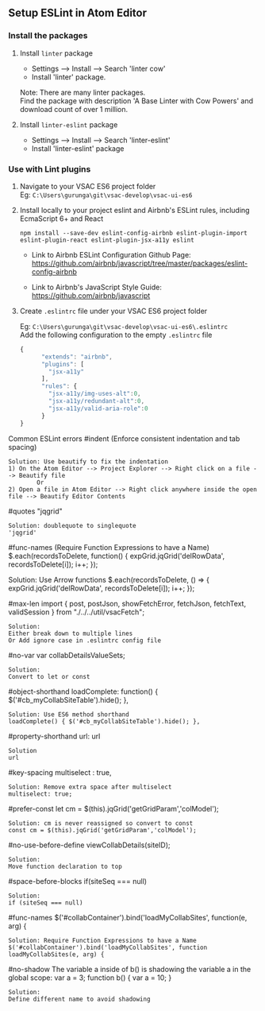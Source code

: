 ## Setup ESLint in Atom Editor

### Install the packages
1.  Install `linter` package
	- Settings --> Install --> Search 'linter cow'
	- Install 'linter' package.

	Note: There are many linter packages.  
	Find the package with description 'A Base Linter with Cow Powers' and download count of over 1 million.

2.  Install `linter-eslint` package
	- Settings --> Install --> Search 'linter-eslint'
	- Install 'linter-eslint' package

### Use with Lint plugins
1.	Navigate to your VSAC ES6 project folder  
	Eg: `C:\Users\gurunga\git\vsac-develop\vsac-ui-es6`

2. 	Install locally to your project eslint and Airbnb's ESLint rules, including EcmaScript 6+ and React
	```
	npm install --save-dev eslint-config-airbnb eslint-plugin-import eslint-plugin-react eslint-plugin-jsx-a11y eslint
	```

	- Link to Airbnb ESLint Configuration Github Page: https://github.com/airbnb/javascript/tree/master/packages/eslint-config-airbnb

	- Link to Airbnb's JavaScript Style Guide: https://github.com/airbnb/javascript

3. 	Create `.eslintrc` file under your VSAC ES6 project folder

	Eg: `C:\Users\gurunga\git\vsac-develop\vsac-ui-es6\.eslintrc`  
	Add the following configuration to the empty `.eslintrc` file
	```js
	{
		  "extends": "airbnb",
		  "plugins": [
			"jsx-a11y"
		  ],
		  "rules": {
			"jsx-a11y/img-uses-alt":0,
			"jsx-a11y/redundant-alt":0,
			"jsx-a11y/valid-aria-role":0
		  }
	}
	```

Common ESLint errors
#indent (Enforce consistent indentation and tab spacing)

	Solution: Use beautify to fix the indentation
	1) On the Atom Editor --> Project Explorer --> Right click on a file --> Beautify file
			Or
	2) Open a file in Atom Editor --> Right click anywhere inside the open file --> Beautify Editor Contents

#quotes
	"jqgrid"

	Solution: doublequote to singlequote
	'jqgrid'

#func-names (Require Function Expressions to have a Name)
$.each(recordsToDelete, function() {
  expGrid.jqGrid('delRowData', recordsToDelete[i]);
  i++;
});

Solution: Use Arrow functions
$.each(recordsToDelete, () => {
  expGrid.jqGrid('delRowData', recordsToDelete[i]);
  i++;
});
	
#max-len
	import { post, postJson, showFetchError, fetchJson, fetchText, validSession } from "./../../util/vsacFetch";

	Solution:
	Either break down to multiple lines
	Or Add ignore case in .eslintrc config file

#no-var
	var collabDetailsValueSets;

	Solution:
	Convert to let or const

#object-shorthand
	loadComplete: function() { $('#cb_myCollabSiteTable').hide(); },

	Solution: Use ES6 method shorthand
	loadComplete() { $('#cb_myCollabSiteTable').hide(); },

#property-shorthand
	url: url

	Solution
	url

#key-spacing
	multiselect : true,

	Solution: Remove extra space after multiselect
	multiselect: true;

#prefer-const
	let cm = $(this).jqGrid('getGridParam','colModel');

	Solution: cm is never reassigned so convert to const
	const cm = $(this).jqGrid('getGridParam','colModel');


#no-use-before-define
	viewCollabDetails(siteID);

	Solution:
	Move function declaration to top

#space-before-blocks
	if(siteSeq === null)

	Solution:
	if (siteSeq === null)

#func-names
	$('#collabContainer').bind('loadMyCollabSites', function(e, arg) {

	Solution: Require Function Expressions to have a Name
	$('#collabContainer').bind('loadMyCollabSites', function loadMyCollabSites(e, arg) {

#no-shadow
	The variable a inside of b() is shadowing the variable a in the global scope:
	var a = 3;
	function b() {
		var a = 10;
	}

	Solution:
	Define different name to avoid shadowing
